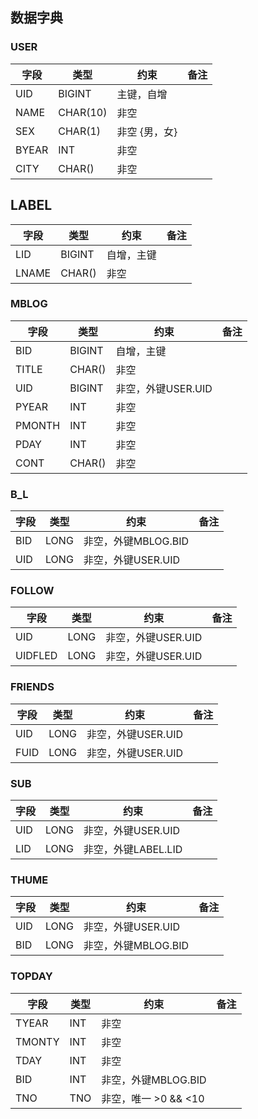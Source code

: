 ## 数据字典
### USER

| 字段   | 类型 | 约束 | 备注 |
| ----- | ------ | ---- | ---- |
| UID   | BIGINT | 主键，自增 |  |
| NAME  | CHAR(10) | 非空 |  |
| SEX   | CHAR(1) | 非空 {男，女} |  |
| BYEAR | INT | 非空 |  |
| CITY  | CHAR() | 非空 |  |

## LABEL

| 字段  | 类型   | 约束       | 备注 |
| ----- | ------ | ---------- | ---- |
| LID   | BIGINT | 自增，主键 |      |
| LNAME | CHAR() | 非空       |      |

### MBLOG

| 字段   | 类型   | 约束               | 备注 |
| ------ | ------ | ------------------ | ---- |
| BID    | BIGINT | 自增，主键         |      |
| TITLE  | CHAR() | 非空               |      |
| UID    | BIGINT | 非空，外键USER.UID |      |
| PYEAR  | INT    | 非空               |      |
| PMONTH | INT    | 非空               |      |
| PDAY   | INT    | 非空               |      |
| CONT   | CHAR() | 非空               |      |

### B_L

| 字段 | 类型 | 约束                | 备注 |
| ---- | ---- | ------------------- | ---- |
| BID  | LONG | 非空，外键MBLOG.BID |      |
| UID  | LONG | 非空，外键USER.UID  |      |

### FOLLOW

| 字段    | 类型 | 约束               | 备注 |
| ------- | ---- | ------------------ | ---- |
| UID     | LONG | 非空，外键USER.UID |      |
| UIDFLED | LONG | 非空，外键USER.UID |      |

### FRIENDS

| 字段 | 类型 | 约束               | 备注 |
| ---- | ---- | ------------------ | ---- |
| UID  | LONG | 非空，外键USER.UID |      |
| FUID | LONG | 非空，外键USER.UID |      |

### SUB

| 字段 | 类型 | 约束                | 备注 |
| ---- | ---- | ------------------- | ---- |
| UID  | LONG | 非空，外键USER.UID  |      |
| LID  | LONG | 非空，外键LABEL.LID |      |

### THUME

| 字段 | 类型 | 约束                | 备注 |
| ---- | ---- | ------------------- | ---- |
| UID  | LONG | 非空，外键USER.UID  |      |
| BID  | LONG | 非空，外键MBLOG.BID |      |

### TOPDAY

| 字段   | 类型 | 约束                 | 备注 |
| ------ | ---- | -------------------- | ---- |
| TYEAR  | INT  | 非空                 |      |
| TMONTY | INT  | 非空                 |      |
| TDAY   | INT  | 非空                 |      |
| BID    | INT  | 非空，外键MBLOG.BID  |      |
| TNO    | TNO  | 非空，唯一 >0 && <10 |      |